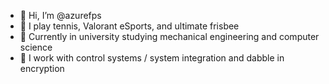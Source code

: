 - 👋 Hi, I’m @azurefps
- 👀 I play tennis, Valorant eSports, and ultimate frisbee
- 🌱 Currently in university studying mechanical engineering and computer science
- 💞️ I work with control systems / system integration and dabble in encryption
